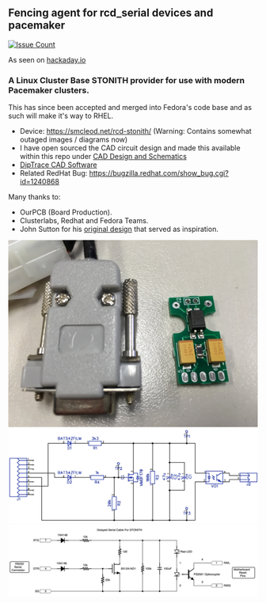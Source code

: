 ## Fencing agent for rcd_serial devices and pacemaker

[![Issue Count](https://codeclimate.com/github/sammcj/fence_rcd_serial/badges/issue_count.svg)](https://codeclimate.com/github/sammcj/fence_rcd_serial)

As seen on [hackaday.io](https://hackaday.io/project/159156-serial-stonith-power-fencing-device-for-clusters)

### A Linux Cluster Base STONITH provider for use with modern Pacemaker clusters.

This has since been accepted and merged into Fedora's code base and as such will make it's way to RHEL.

- Device: https://smcleod.net/rcd-stonith/ (Warning: Contains somewhat outaged images / diagrams now)
- I have open sourced the CAD circuit design and made this available within this repo under 
[CAD Design and Schematics](CAD/STONTH_CAD_DESIGN_V3)
- [DipTrace CAD Software](http://diptrace.com/download-diptrace/mac-install/)
- Related RedHat Bug: https://bugzilla.redhat.com/show_bug.cgi?id=1240868

Many thanks to:

- OurPCB (Board Production).
- Clusterlabs, Redhat and Fedora Teams.
- John Sutton for his [original design](http://www.init.hr/dev/cluster/glue/lib/plugins/stonith/rcd_serial.c) that served as inspiration.

![](images/v3_cable.jpg)
![](images/rcd_serial_v3_diagram.png)
![](https://github.com/sammcj/fence_rcd_serial/blob/master/images/rcd_serial_cable_diagram_alt.jpg)
